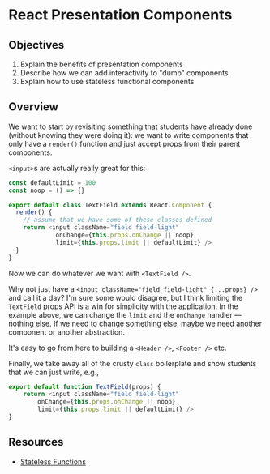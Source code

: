 # React Presentation Components

## Objectives

1. Explain the benefits of presentation components
2. Describe how we can add interactivity to "dumb" components
3. Explain how to use stateless functional components

## Overview

We want to start by revisiting something that students have already done
(without knowing they were doing it): we want to write components that only
have a `render()` function and just accept props from their parent components.

`<input>`s are actually really great for this:

```javascript
const defaultLimit = 100
const noop = () => {}

export default class TextField extends React.Component {
  render() {
    // assume that we have some of these classes defined
    return <input className="field field-light"
             onChange={this.props.onChange || noop}
             limit={this.props.limit || defaultLimit} />
  }
}
```

Now we can do whatever we want with `<TextField />`.

Why not just have a `<input className="field field-light" {...props} />`
and call it a day? I'm sure some would disagree, but I think limiting the
`TextField` props API is a win for simplicity with the application. In the
example above, we can change the `limit` and the `onChange` handler — nothing
else. If we need to change something else, maybe we need another component or
another abstraction.

It's easy to go from here to building a `<Header />`, `<Footer />` etc.

Finally, we take away all of the crusty `class` boilerplate and show students
that we can just write, e.g.,

```javascript
export default function TextField(props) {
    return <input className="field field-light"
        onChange={this.props.onChange || noop}
        limit={this.props.limit || defaultLimit} />
}
```

## Resources

- [Stateless Functions](https://facebook.github.io/react/docs/reusable-components.html#stateless-functions)
